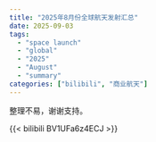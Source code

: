 ```yaml
---
title: "2025年8月份全球航天发射汇总"
date: 2025-09-03
tags:
  - "space launch"
  - "global"
  - "2025"
  - "August"
  - "summary"
categories: ["bilibili", "商业航天"]
---
```


整理不易，谢谢支持。

{{< bilibili BV1UFa6z4ECJ >}}